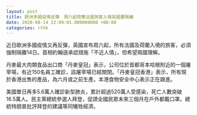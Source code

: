 ```yaml
---
layout: post
title: 歐洲多國疫情反彈　周六起荷蘭法國旅客入境英國要隔離
date: 2020-08-14 22:09:01.000000000 +08:00
categories: rthk
---
```


近日歐洲多國疫情又再反彈，英國宣布周六起，所有法國及荷蘭入境的旅客，必須強制隔離14日。首相約翰遜承認措施「不近人情」，但希望兩國理解。

丹麥最大肉類食品出口商「丹麥皇冠」表示，公司位於首都哥本哈根附近的一個屠宰場，有近150名員工確診，該屠宰場已經關閉。「丹麥皇冠香港」表示，所有現於香港出售的產品，為六月或之前生產。本港食物安全中心表示正在跟進。

美國單日再多5.6萬人確診新型肺炎，累計超過520萬人受感染，死亡人數突破16.5萬人。民主黨總統參選人拜登，促請全國民眾未來三個月在戶外都戴口罩。總統特朗普批評拜登的建議等同犧牲經濟。

